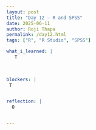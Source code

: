 ```yaml
---
layout: post
title: "Day 12 – R and SPSS"
date: 2025-06-11
author: Roji Thapa
permalink: /day12.html
tags: ["R", "R Studio", "SPSS"]

what_i_learned: |
   T
 

  
blockers: |
 T


reflection: |
  O


---
```

